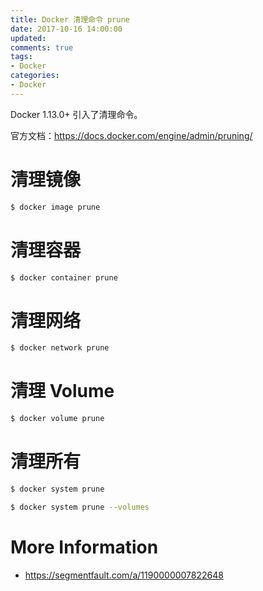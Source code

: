 ```yaml
---
title: Docker 清理命令 prune
date: 2017-10-16 14:00:00
updated:
comments: true
tags:
- Docker
categories:
- Docker
---
```


Docker 1.13.0+ 引入了清理命令。

官方文档：https://docs.docker.com/engine/admin/pruning/

<!--more-->

# 清理镜像

```bash
$ docker image prune
```

# 清理容器

```bash
$ docker container prune
```

# 清理网络

```bash
$ docker network prune
```

# 清理 Volume

```bash
$ docker volume prune
```

# 清理所有

```bash
$ docker system prune

$ docker system prune --volumes
```

# More Information

* https://segmentfault.com/a/1190000007822648
